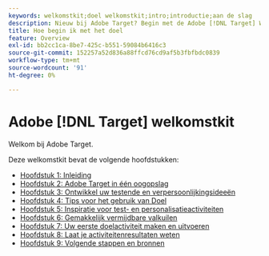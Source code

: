 ```yaml
---
keywords: welkomstkit;doel welkomstkit;intro;introductie;aan de slag
description: Nieuw bij Adobe Target? Begin met de Adobe [!DNL Target] Welkom Kit.
title: Hoe begin ik met het doel
feature: Overview
exl-id: bb2cc1ca-8be7-425c-b551-59084b6416c3
source-git-commit: 152257a52d836a88ffcd76cd9af5b3fbfbdc0839
workflow-type: tm+mt
source-wordcount: '91'
ht-degree: 0%

---
```


# Adobe [!DNL Target] welkomstkit

Welkom bij Adobe Target.

Deze welkomstkit bevat de volgende hoofdstukken:

* [Hoofdstuk 1: Inleiding](/help/main/c-intro/target-welcome-kit-1.md)
* [Hoofdstuk 2: Adobe Target in één oogopslag](/help/main/c-intro/target-welcome-kit-2.md)
* [Hoofdstuk 3: Ontwikkel uw testende en verpersoonlijkingsideeën](/help/main/c-intro/target-welcome-kit-3.md)
* [Hoofdstuk 4: Tips voor het gebruik van Doel](/help/main/c-intro/target-welcome-kit-4.md)
* [Hoofdstuk 5: Inspiratie voor test- en personalisatieactiviteiten](/help/main/c-intro/target-welcome-kit-5.md)
* [Hoofdstuk 6: Gemakkelijk vermijdbare valkuilen](/help/main/c-intro/target-welcome-kit-6.md)
* [Hoofdstuk 7: Uw eerste doelactiviteit maken en uitvoeren](/help/main/c-intro/target-welcome-kit-7.md)
* [Hoofdstuk 8: Laat je activiteitenresultaten weten](/help/main/c-intro/target-welcome-kit-8.md)
* [Hoofdstuk 9: Volgende stappen en bronnen](/help/main/c-intro/target-welcome-kit-9.md)

